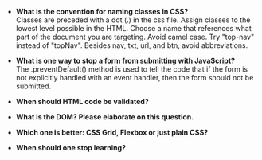 * **What is the convention for naming classes in CSS?**  
Classes are preceded with a dot (.) in the css file. 
Assign classes to the lowest level possible in the HTML.
Choose a name that references what part of the document you are targeting.
Avoid camel case. Try "top-nav" instead of "topNav".
Besides nav, txt, url, and btn, avoid abbreviations.  

* **What is one way to stop a form from submitting with JavaScript?**  
The .preventDefault() method is used to tell the code that if the form is not explicitly
handled with an event handler, then the form should not be submitted. 


* **When should HTML code be validated?**
* **What is the DOM? Please elaborate on this question.**
* **Which one is better: CSS Grid, Flexbox or just plain CSS?**
* **When should one stop learning?**